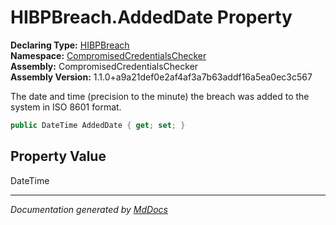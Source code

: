 ﻿<!--  
  <auto-generated>   
    The contents of this file were generated by a tool.  
    Changes to this file may be list if the file is regenerated  
  </auto-generated>   
-->

# HIBPBreach.AddedDate Property

**Declaring Type:** [HIBPBreach](../index.md)  
**Namespace:** [CompromisedCredentialsChecker](../../index.md)  
**Assembly:** CompromisedCredentialsChecker  
**Assembly Version:** 1.1.0+a9a21def0e2af4af3a7b63addf16a5ea0ec3c567

The date and time (precision to the minute) the breach was added to the system in ISO 8601 format.

```csharp
public DateTime AddedDate { get; set; }
```

## Property Value

DateTime

___

*Documentation generated by [MdDocs](https://github.com/ap0llo/mddocs)*
